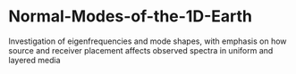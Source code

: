 # Normal-Modes-of-the-1D-Earth
Investigation of eigenfrequencies and mode shapes, with emphasis on how source and receiver placement affects observed spectra in uniform and layered media
